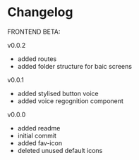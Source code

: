 # Changelog

FRONTEND BETA:

v0.0.2
- added routes
- added folder structure for baic screens

v0.0.1
- added stylised button voice
- added voice regognition component 

v0.0.0

- added readme
- initial commit
- added fav-icon
- deleted unused default icons

